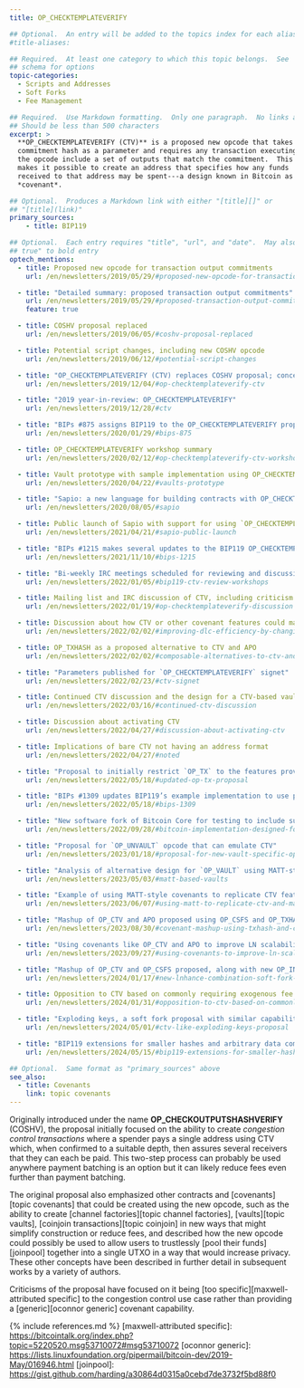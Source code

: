 ```yaml
---
title: OP_CHECKTEMPLATEVERIFY

## Optional.  An entry will be added to the topics index for each alias
#title-aliases:

## Required.  At least one category to which this topic belongs.  See
## schema for options
topic-categories:
  - Scripts and Addresses
  - Soft Forks
  - Fee Management

## Required.  Use Markdown formatting.  Only one paragraph.  No links allowed.
## Should be less than 500 characters
excerpt: >
  **OP_CHECKTEMPLATEVERIFY (CTV)** is a proposed new opcode that takes a
  commitment hash as a parameter and requires any transaction executing
  the opcode include a set of outputs that match the commitment.  This
  makes it possible to create an address that specifies how any funds
  received to that address may be spent---a design known in Bitcoin as a
  *covenant*.

## Optional.  Produces a Markdown link with either "[title][]" or
## "[title](link)"
primary_sources:
    - title: BIP119

## Optional.  Each entry requires "title", "url", and "date".  May also use "feature:
## true" to bold entry
optech_mentions:
  - title: Proposed new opcode for transaction output commitments
    url: /en/newsletters/2019/05/29/#proposed-new-opcode-for-transaction-output-commitments

  - title: "Detailed summary: proposed transaction output commitments"
    url: /en/newsletters/2019/05/29/#proposed-transaction-output-commitments
    feature: true

  - title: COSHV proposal replaced
    url: /en/newsletters/2019/06/05/#coshv-proposal-replaced

  - title: Potential script changes, including new COSHV opcode
    url: /en/newsletters/2019/06/12/#potential-script-changes

  - title: "OP_CHECKTEMPLATEVERIFY (CTV) replaces COSHV proposal; concerns restated"
    url: /en/newsletters/2019/12/04/#op-checktemplateverify-ctv

  - title: "2019 year-in-review: OP_CHECKTEMPLATEVERIFY"
    url: /en/newsletters/2019/12/28/#ctv

  - title: "BIPs #875 assigns BIP119 to the OP_CHECKTEMPLATEVERIFY proposal"
    url: /en/newsletters/2020/01/29/#bips-875

  - title: OP_CHECKTEMPLATEVERIFY workshop summary
    url: /en/newsletters/2020/02/12/#op-checktemplateverify-ctv-workshop

  - title: Vault prototype with sample implementation using OP_CHECKTEMPLATEVERIFY
    url: /en/newsletters/2020/04/22/#vaults-prototype

  - title: "Sapio: a new language for building contracts with OP_CHECKTEMPLATEVERIFY"
    url: /en/newsletters/2020/08/05/#sapio

  - title: Public launch of Sapio with support for using `OP_CHECKTEMPLATEVERIFY`
    url: /en/newsletters/2021/04/21/#sapio-public-launch

  - title: "BIPs #1215 makes several updates to the BIP119 OP_CHECKTEMPLATEVERIFY proposal"
    url: /en/newsletters/2021/11/10/#bips-1215

  - title: "Bi-weekly IRC meetings scheduled for reviewing and discussing `OP_CHECKTEMPLATEVERIFY`"
    url: /en/newsletters/2022/01/05/#bip119-ctv-review-workshops

  - title: Mailing list and IRC discussion of CTV, including criticism and rebuttals
    url: /en/newsletters/2022/01/19/#op-checktemplateverify-discussion

  - title: Discussion about how CTV or other covenant features could make DLCs much more efficient
    url: /en/newsletters/2022/02/02/#improving-dlc-efficiency-by-changing-script

  - title: OP_TXHASH as a proposed alternative to CTV and APO
    url: /en/newsletters/2022/02/02/#composable-alternatives-to-ctv-and-apo

  - title: "Parameters published for `OP_CHECKTEMPLATEVERIFY` signet"
    url: /en/newsletters/2022/02/23/#ctv-signet

  - title: Continued CTV discussion and the design for a CTV-based vault
    url: /en/newsletters/2022/03/16/#continued-ctv-discussion

  - title: Discussion about activating CTV
    url: /en/newsletters/2022/04/27/#discussion-about-activating-ctv

  - title: Implications of bare CTV not having an address format
    url: /en/newsletters/2022/04/27/#noted

  - title: "Proposal to initially restrict `OP_TX` to the features provided by `OP_CTV`"
    url: /en/newsletters/2022/05/18/#updated-op-tx-proposal

  - title: "BIPs #1309 updates BIP119’s example implementation to use pythonic pseudocode"
    url: /en/newsletters/2022/05/18/#bips-1309

  - title: "New software fork of Bitcoin Core for testing to include support for CTV"
    url: /en/newsletters/2022/09/28/#bitcoin-implementation-designed-for-testing-soft-forks-on-signet

  - title: "Proposal for `OP_UNVAULT` opcode that can emulate CTV"
    url: /en/newsletters/2023/01/18/#proposal-for-new-vault-specific-opcodes

  - title: "Analysis of alternative design for `OP_VAULT` using MATT-style covenants and CTV"
    url: /en/newsletters/2023/05/03/#matt-based-vaults

  - title: "Example of using MATT-style covenants to replicate CTV features"
    url: /en/newsletters/2023/06/07/#using-matt-to-replicate-ctv-and-manage-joinpools

  - title: "Mashup of OP_CTV and APO proposed using OP_CSFS and OP_TXHASH"
    url: /en/newsletters/2023/08/30/#covenant-mashup-using-txhash-and-csfs

  - title: "Using covenants like OP_CTV and APO to improve LN scalability"
    url: /en/newsletters/2023/09/27/#using-covenants-to-improve-ln-scalability

  - title: "Mashup of OP_CTV and OP_CSFS proposed, along with new OP_INTERNALKEY"
    url: /en/newsletters/2024/01/17/#new-lnhance-combination-soft-fork-proposed

  - title: Opposition to CTV based on commonly requiring exogenous fee
    url: /en/newsletters/2024/01/31/#opposition-to-ctv-based-on-commonly-requiring-exogenous-fees

  - title: "Exploding keys, a soft fork proposal with similar capabilities to CTV"
    url: /en/newsletters/2024/05/01/#ctv-like-exploding-keys-proposal

  - title: "BIP119 extensions for smaller hashes and arbitrary data commitments"
    url: /en/newsletters/2024/05/15/#bip119-extensions-for-smaller-hashes-and-arbitrary-data-commitments

## Optional.  Same format as "primary_sources" above
see_also:
  - title: Covenants
    link: topic covenants
---
```

Originally introduced under the name **OP_CHECKOUTPUTSHASHVERIFY**
(COSHV), the proposal initially focused on the ability to create
*congestion control transactions* where a spender pays a single
address using CTV which, when confirmed to a suitable depth, then
assures several receivers that they can each be paid.  This two-step
process can probably be used anywhere payment batching is an option
but it can likely reduce fees even further than payment batching.

The original proposal also emphasized other
contracts and [covenants][topic covenants] that could be created using
the new opcode, such as the ability to create [channel
factories][topic channel factories], [vaults][topic vaults],
[coinjoin transactions][topic coinjoin] in new ways that might
simplify construction or reduce fees, and described how 
the new opcode could possibly be used to allow users to
trustlessly [pool their funds][joinpool] together into a single UTXO
in a way that would increase privacy. These other concepts have been
described in further detail in subsequent works by a variety of authors.

Criticisms of the proposal have focused on it being [too
specific][maxwell-attributed specific] to the congestion control
use case rather than providing a
[generic][oconnor generic] covenant capability.

{% include references.md %}
[maxwell-attributed specific]: https://bitcointalk.org/index.php?topic=5220520.msg53710072#msg53710072
[oconnor generic]:  https://lists.linuxfoundation.org/pipermail/bitcoin-dev/2019-May/016946.html
[joinpool]: https://gist.github.com/harding/a30864d0315a0cebd7de3732f5bd88f0
